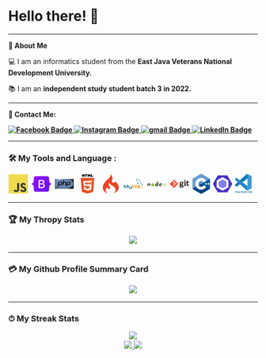 # Hello there! 👋
<hr/>
<b>🧐 About Me</b>
<p>💻 I am an informatics student from the <b>East Java Veterans National Development University.</b></p>
<p>📚 I am an <b>independent study student batch 3</> in 2022.</p>
<hr/>

<b>📱 Contact Me:</b>
<div id="header" align="justify">
  <div id="badges">
  <a target="_blank" href="https://web.facebook.com/triyono.rifan.3">
    <img src="https://img.shields.io/badge/Facebook-1877F2?style=for-the-badge&logo=facebook&logoColor=white" alt="Facebook Badge"/>
  </a>
  <a target="_blank" href="https://www.instagram.com/t_riyo.id/">
    <img src="https://img.shields.io/badge/Instagram-E4405F?style=for-the-badge&logo=instagram&logoColor=white" alt="Instagram Badge"/>
  </a>
  <a target="_blank" href="mailto:triyonorifan01@gmail.com">
    <img src="https://img.shields.io/badge/Gmail-D14836?style=for-the-badge&logo=gmail&logoColor=white" alt="gmail Badge"/>
  </a>
  <a target="_blank" href="https://www.linkedin.com/in/triyono-rifan-a19142224/">
    <img src="https://img.shields.io/badge/LinkedIn-blue?style=for-the-badge&logo=linkedin&logoColor=white" alt="LinkedIn Badge"/>
  </a>
</div>

</div>
<hr/>

### :hammer_and_wrench: My Tools and Language :

<div>
  <img src="https://github.com/devicons/devicon/blob/master/icons/javascript/javascript-original.svg" title="JavaScript" alt="JavaScript" width="40" height="40"/>&nbsp;
    <img src="https://github.com/devicons/devicon/blob/master/icons/bootstrap/bootstrap-original.svg" title="bootstrap" alt="bootstrap" width="40" height="40"/>&nbsp;
    <img src="https://github.com/devicons/devicon/blob/master/icons/php/php-original.svg" title="PHP" alt="PHP" width="40" height="40"/>&nbsp;
  <img src="https://github.com/devicons/devicon/blob/master/icons/html5/html5-original-wordmark.svg" title="HTML5" alt="HTML5" width="40" height="40"/>&nbsp;
    <img src="https://github.com/devicons/devicon/blob/master/icons/codeigniter/codeigniter-plain.svg" title="PHP" alt="PHP" width="40" height="40"/>&nbsp;
    <img src="https://github.com/devicons/devicon/blob/master/icons/mysql/mysql-original-wordmark.svg" title="MySQL"  alt="MySQL" width="40" height="40"/>&nbsp;
    <img src="https://github.com/devicons/devicon/blob/master/icons/nodejs/nodejs-original-wordmark.svg" title="NodeJS" alt="NodeJS" width="40" height="40"/>&nbsp;
    <img src="https://github.com/devicons/devicon/blob/master/icons/git/git-original-wordmark.svg" title="Git" **alt="Git" width="40" height="40"/>
  <img src="https://github.com/devicons/devicon/blob/master/icons/cplusplus/cplusplus-original.svg" title="C++" **alt="C++" width="40" height="40"/>
  <img src="https://github.com/devicons/devicon/blob/master/icons/eslint/eslint-original.svg" title="eslint" **alt="eslint" width="40" height="40"/>
  <img src="https://github.com/devicons/devicon/blob/master/icons/vscode/vscode-original-wordmark.svg" title="vscode" **alt="vscode" width="40" height="40"/>
</div>


<hr/>

### 🏆 My Thropy Stats
<div align="center">
  <img src="https://github-profile-trophy.vercel.app/?username=Triyonorifan11&theme=algolia&background=000000">
</div>

<hr/>

### 💳 My Github Profile Summary Card
<div align="center">
  <img src="https://github-profile-summary-cards.vercel.app/api/cards/profile-details?username=Triyonorifan11&theme=github_dark">
</div>

<hr/>

### ⏱ My Streak Stats
<div align="center">
<a href="https://github.com/Triyonorifan11">
  <img height="180em" src="https://github-readme-streak-stats.herokuapp.com/?user=Triyonorifan11&theme=algolia&background=000000)](https://git.io/streak-stats"/><br>
  <img height="180em" src="https://github-readme-stats-eight-theta.vercel.app/api?username=Triyonorifan11&show_icons=true&theme=algolia&include_all_commits=true&count_private=true"/>
  <img height="180em" src="https://github-readme-stats-eight-theta.vercel.app/api/top-langs/?username=Triyonorifan11&layout=compact&langs_count=8&theme=algolia"/>
</a>

</div>





